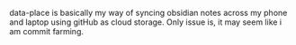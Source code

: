 data-place is basically my way of syncing obsidian notes across my phone and laptop using gitHub as cloud storage. Only issue is, it may seem like i am commit farming.
